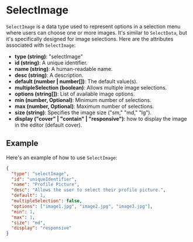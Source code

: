 # SelectImage

`SelectImage` is a data type used to represent options in a selection menu where users can choose one or more images. It's similar to `SelectData`, but it's specifically designed for image selections. Here are the attributes associated with `SelectImage`:

- **type (string)**: "selectImage"
- **id (string)**: A unique identifier.
- **name (string)**: A human-readable name.
- **desc (string)**: A description.
- **default (number | number[])**: The default value(s).
- **multipleSelection (boolean)**: Allows multiple image selections.
- **options (string[])**: List of available image options.
- **min (number, Optional)**: Minimum number of selections.
- **max (number, Optional)**: Maximum number of selections.
- **size (string)**: Specifies the image size ("sm," "md," "lg").
- **display ("cover" | "contain" | "responsive")**: how to display the image in the editor (default cover).

## Example

Here's an example of how to use `SelectImage`:

```json
{
  "type": "selectImage",
  "id": "uniqueIdentifier",
  "name": "Profile Picture",
  "desc": "Allows the user to select their profile picture.",
  "default": 1,
  "multipleSelection": false,
  "options": ["image1.jpg", "image2.jpg", "image3.jpg"],
  "min": 1,
  "max": 1,
  "size": "md",
  "display": "responsive"
}
